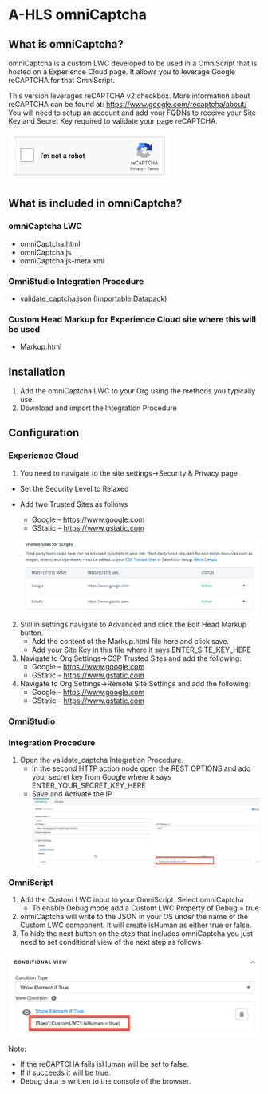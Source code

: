# A-HLS omniCaptcha

## What is omniCaptcha?

omniCaptcha is a custom LWC developed to be used in a OmniScript that is hosted on a Experience Cloud page.   It allows you to leverage Google reCAPTCHA for that OmniScript.

This version leverages reCAPTCHA v2 checkbox.  More information about reCAPTCHA can be found at: https://www.google.com/recaptcha/about/
You will need to setup an account and add your FQDNs to receive your Site Key and Secret Key required to validate your page reCAPTCHA.  

 ![Image: images/recaptcha.png](/images/recaptcha.png)


## What is included in omniCaptcha?

### omniCaptcha LWC
-	omniCaptcha.html
-	omniCaptcha.js
-	omniCaptcha.js-meta.xml

### OmniStudio Integration Procedure
-	validate_captcha.json (Importable Datapack)

### Custom Head Markup for Experience Cloud site where this will be used
-	Markup.html

## Installation

1. Add the omniCaptcha LWC to your Org using the methods you typically use.  
2. Download and import the Integration Procedure

## Configuration

### Experience Cloud 

1. You need to navigate to the site settings->Security & Privacy page
- Set the Security Level to Relaxed
- Add two Trusted Sites as follows
  - Google – https://www.google.com
  - GStatic – https://www.gstatic.com

  ![Image: images/trusted_sites.png](/images/trusted_sites.png)

2. Still in settings navigate to Advanced and click the Edit Head Markup button. 
   - Add the content of the Markup.html file here and click save.  
   - Add your Site Key in this file where it says ENTER_SITE_KEY_HERE
3. Navigate to Org Settings->CSP Trusted Sites and add the following:
   - Google – https://www.google.com
   - GStatic – https://www.gstatic.com
4. Navigate to Org Settings->Remote Site Settings and add the following: 
   - Google – https://www.google.com    
   - GStatic – https://www.gstatic.com

### OmniStudio

### Integration Procedure

1. Open the validate_captcha Integration Procedure.
   - In the second HTTP action node open the REST OPTIONS and add your secret key from Google where it says ENTER_YOUR_SECRET_KEY_HERE
   - Save and Activate the IP
 ![Image: images/IP.png](/images/IP.png)


### OmniScript

1. Add the Custom LWC input to your OmniScript.  Select omniCaptcha
   - To enable Debug mode add a  Custom LWC Property of Debug = true
2. omniCaptcha will write to the JSON in your OS under the name of the Custom LWC component.  It will create isHuman as either true or false.  
3. To hide the next button on the step that includes omniCaptcha you just need to set conditional view of the next step as follows

![Image: images/conditional_view.png](/images/conditional_view.png)
 

Note:  
  - If the reCAPTCHA fails isHuman will be set to false.  
  - If it succeeds it will be true. 
  - Debug data is written to the console of the browser. 
